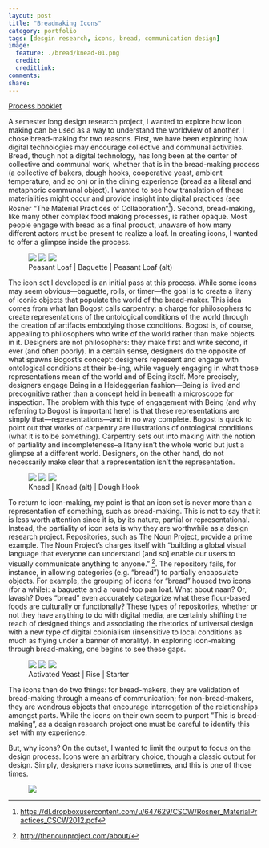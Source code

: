 ```yaml
---
layout: post
title: "Breadmaking Icons"
category: portfolio
tags: [desgin research, icons, bread, communication design]
image:
  feature: ./bread/knead-01.png
  credit: 
  creditlink: 
comments: 
share: 
---
```


[Process booklet](/images/bread/processbooklet.pdf)

A semester long design research project, I wanted to explore how icon making can be used as a way to understand the worldview of another. I chose bread-making for two reasons. First, we have been exploring how digital technologies may encourage collective and communal activities. Bread, though not a digital technology, has long been at the center of collective and communal work, whether that is in the bread-making process (a collective of bakers, dough hooks, cooperative yeast, ambient temperature, and so on) or in the dining experience (bread as a literal and metaphoric communal object). I wanted to see how translation of these materialities might occur and provide insight into digital practices (see Rosner “The Material Practices of Collaboration“[^1]). Second, bread-making, like many other complex food making processes, is rather opaque. Most people engage with bread as a final product, unaware of how many different actors must be present to realize a loaf. In creating icons, I wanted to offer a glimpse inside the process.

<figure class="third">
	<img src="/images/bread/peasant-01.png">
	<img src="/images/bread/baguette-01.png">
	<img src="/images/bread/peasant2-01.png">
	<figcaption>Peasant Loaf | Baguette | Peasant Loaf (alt)</figcaption>
</figure>

The icon set I developed is an initial pass at this process. While some icons may seem obvious&mdash;baguette, rolls, or timer&mdash;the goal is to create a litany of iconic objects that populate the world of the bread-maker. This idea comes from what Ian Bogost calls carpentry: a charge for philosophers to create representations of the ontological conditions of the world through the creation of artifacts embodying those conditions. Bogost is, of course, appealing to philosophers who write of the world rather than make objects in it. Designers are not philosophers: they make first and write second, if ever (and often poorly). In a certain sense, designers do the opposite of what spawns Bogost’s concept: designers represent and engage with ontological conditions at their be-ing, while vaguely engaging in what those representations mean of the world and of Being itself. More precisely, designers engage Being in a Heideggerian fashion&mdash;Being is lived and precognitive rather than a concept held in beneath a microscope for inspection. The problem with this type of engagement with Being (and why referring to Bogost is important here) is that these representations are simply that&mdash;representations&mdash;and in no way complete. Bogost is quick to point out that works of carpentry are illustrations of ontological conditions (what it is to be something). Carpentry sets out into making with the notion of partiality and incompleteness–a litany isn’t the whole world but just a glimpse at a different world. Designers, on the other hand, do not necessarily make clear that a representation isn’t the representation.

<figure class="third">
	<img src="/images/bread/knead-01.png">
	<img src="/images/bread/knead2-01.png">
	<img src="/images/bread/hook-01.png">
	<figcaption>Knead | Knead (alt) | Dough Hook</figcaption>
</figure>

To return to icon-making, my point is that an icon set is never more than a representation of something, such as bread-making. This is not to say that it is less worth attention since it is, by its nature, partial or representational. Instead, the partiality of icon sets is why they are worthwhile as a design research project. Repositories, such as The Noun Project, provide a prime example. The Noun Project’s charges itself with “building a global visual language that everyone can understand [and so] enable our users to visually communicate anything to anyone.” [^2]. The repository fails, for instance, in allowing categories (e.g. “bread”) to partially encapsulate objects. For example, the grouping of icons for “bread” housed two icons (for a while): a baguette and a round-top pan loaf. What about naan? Or, lavash? Does “bread” even accurately categorize what these flour-based foods are culturally or functionally? These types of repositories, whether or not they have anything to do with digital media, are certainly shifting the reach of designed things and associating the rhetorics of universal design with a new type of digital colonialism (insensitive to local conditions as much as flying under a banner of morality). In exploring icon-making through bread-making, one begins to see these gaps.

<figure class="third">
	<img src="/images/bread/activateyeast-01.png">
	<img src="/images/bread/rise-01.png">
	<img src="/images/bread/starter-01.png">
	<figcaption>Activated Yeast | Rise | Starter</figcaption>
</figure>

The icons then do two things: for bread-makers, they are validation of bread-making through a means of communication; for non-bread-makers, they are wondrous objects that encourage interrogation of the relationships amongst parts. While the icons on their own seem to purport ”This is bread-making”, as a design research project one must be careful to identify this set with my experience.

But, why icons? On the outset, I wanted to limit the output to focus on the design process. Icons were an arbitrary choice, though a classic output for design. Simply, designers make icons sometimes, and this is one of those times.

<figure>
	<img src="/images/bread/icons-poster-no-desc-01.png">
</figure>

[^1]: https://dl.dropboxusercontent.com/u/647629/CSCW/Rosner_MaterialPractices_CSCW2012.pdf
[^2]: http://thenounproject.com/about/